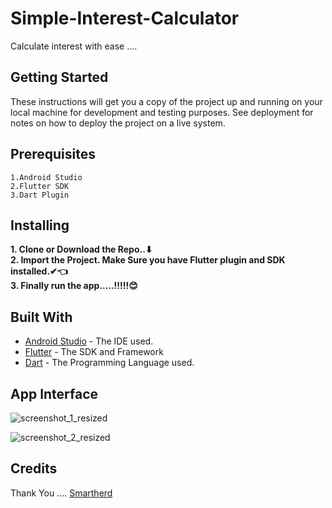 # Simple-Interest-Calculator
Calculate interest with ease ....
## Getting Started
These instructions will get you a copy of the project up and running on your local machine for development and testing purposes. See deployment for notes on how to deploy the project on a live system.
## Prerequisites
```
1.Android Studio
2.Flutter SDK
3.Dart Plugin
```
## Installing 
**1. Clone or Download the Repo..⬇**\
**2. Import the Project. Make Sure you have Flutter plugin and SDK installed.✔👈**\
**3. Finally run the app.....!!!!!😊**

## Built With
- [Android Studio](https://developer.android.com/studio/) - The IDE used.
- [Flutter](https://flutter.io/) - The SDK and Framework
- [Dart](https://www.dartlang.org/) - The Programming Language used.
## App Interface 
![screenshot_1_resized](https://user-images.githubusercontent.com/34186129/47522459-4600c000-d8b3-11e8-93a2-6552da38cbcf.jpg)


![screenshot_2_resized](https://user-images.githubusercontent.com/34186129/47522486-53b64580-d8b3-11e8-9fbe-390c20653480.jpg)
## Credits 
Thank You .... [Smartherd](https://www.smartherd.com/) 
